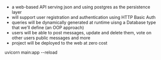 - a web-based API serving json and using postgres as the persistence layer
- will support user registration and authentication using HTTP Basic Auth
- queries will be dynamically generated at runtime uisng a Database type that we'll define (an OOP approach)
- users will be able to post messages, update and delete them, vote on other users public messages and more
- project will be deployed to the web at zero cost

uvicorn main:app --reload

